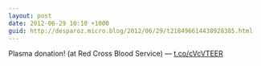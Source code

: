 ```yaml
---
layout: post
date: 2012-06-29 10:10 +1000
guid: http://desparoz.micro.blog/2012/06/29/t218496614438928385.html
---
```

Plasma donation! (at Red Cross Blood Service) — [t.co/cVcVTEER](http://t.co/cVcVTEER)
